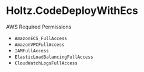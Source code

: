 # Holtz.CodeDeployWithEcs

AWS Required Permissions 

- `AmazonECS_FullAccess`
- `AmazonVPCFullAccess`
- `IAMFullAccess`
- `ElasticLoadBalancingFullAccess`
- `CloudWatchLogsFullAccess`